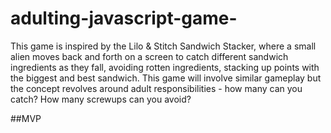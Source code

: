 # adulting-javascript-game-

This game is inspired by the Lilo & Stitch Sandwich Stacker, where a small alien moves back and forth on a screen to catch different sandwich ingredients as they fall, avoiding rotten ingredients, stacking up points with the biggest and best sandwich. This game will involve similar gameplay but the concept revolves around adult responsibilities - how many can you catch? How many screwups can you avoid? 

##MVP

